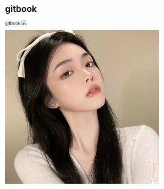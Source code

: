 # gitbook
gitbook
![](../img/1.jpg)


![](https://github.com/cangwei3366/gitbook/blob/main/img/1.jpg)
